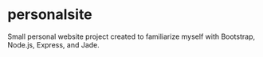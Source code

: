 # personalsite
Small personal website project created to familiarize myself with Bootstrap,
Node.js, Express, and Jade.
